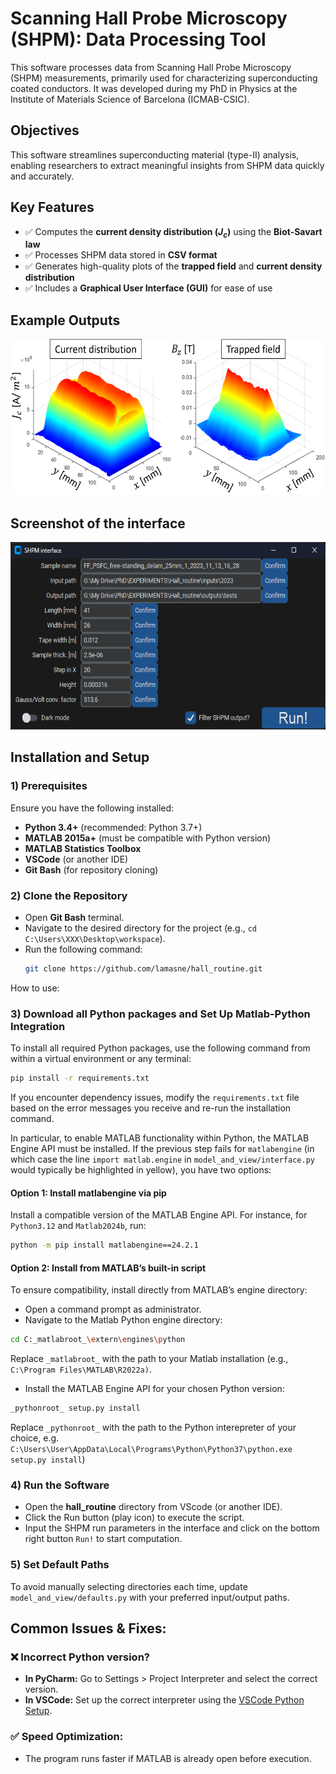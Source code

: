 # Scanning Hall Probe Microscopy (SHPM): Data Processing Tool

This software processes data from Scanning Hall Probe Microscopy (SHPM) measurements, primarily used for characterizing superconducting coated conductors. It was developed during my PhD in Physics at the Institute of Materials Science of Barcelona (ICMAB-CSIC).

## Objectives

This software streamlines superconducting material (type-II) analysis, enabling researchers to extract meaningful insights from SHPM data quickly and accurately.

## Key Features

- ✅ Computes the **current density distribution ($J_c$)** using the **Biot-Savart law**  
- ✅ Processes SHPM data stored in **CSV format**  
- ✅ Generates high-quality plots of the **trapped field** and **current density distribution**  
- ✅ Includes a **Graphical User Interface (GUI)** for ease of use  



## Example Outputs

<img src="doc/images/outputs_SHPM.png" alt="Typical trapped field and critical current density distribution in a coated conductor" height="250">

## Screenshot of the interface

<img src="doc/images/interface.png" alt="GUI Interface" height="300">

## Installation and Setup

### 1) Prerequisites
Ensure you have the following installed:
   - **Python 3.4+** (recommended: Python 3.7+)
   - **MATLAB 2015a+** (must be compatible with Python version)
   - **MATLAB Statistics Toolbox**
   - **VSCode** (or another IDE)
   - **Git Bash** (for repository cloning)

### 2) Clone the Repository

- Open **Git Bash** terminal.
- Navigate to the desired directory for the project (e.g., `cd C:\Users\XXX\Desktop\workspace`).
- Run the following command:
  ```bash
  git clone https://github.com/lamasne/hall_routine.git
  ```
How to use:

### 3) Download all Python packages and Set Up Matlab-Python Integration

To install all required Python packages, use the following command from within a virtual environment or any terminal:
```bash
pip install -r requirements.txt
```
If you encounter dependency issues, modify the `requirements.txt` file based on the error messages you receive and re-run the installation command. 

In particular, to enable MATLAB functionality within Python, the MATLAB Engine API must be installed. If the previous step fails for `matlabengine` (in which case the line `import matlab.engine` in `model_and_view/interface.py` would typically be highlighted in yellow), you have two options:

#### Option 1: Install matlabengine via pip
Install a compatible version of the MATLAB Engine API. For instance, for `Python3.12` and `Matlab2024b`, run:
```bash
python -m pip install matlabengine==24.2.1
```

#### Option 2: Install from MATLAB’s built-in script
To ensure compatibility, install directly from MATLAB’s engine directory:
- Open a command prompt as administrator.
- Navigate to the Matlab Python engine directory:
```bash
cd C:_matlabroot_\extern\engines\python
```
Replace `_matlabroot_` with the path to your Matlab installation (e.g., `C:\Program Files\MATLAB\R2022a)`.
- Install the MATLAB Engine API for your chosen Python version:
```bash
_pythonroot_ setup.py install
   ```
Replace `_pythonroot_` with the path to the Python interepreter of your choice, e.g. `C:\Users\User\AppData\Local\Programs\Python\Python37\python.exe setup.py install`)

### 4) Run the Software
- Open the **hall_routine** directory from VScode (or another IDE).
- Click the Run button (play icon) to execute the script.
- Input the SHPM run parameters in the interface and click on the bottom right button `Run!` to start computation.

### 5) Set Default Paths

To avoid manually selecting directories each time, update `model_and_view/defaults.py` with your preferred input/output paths.

## Common Issues & Fixes:

### ❌ Incorrect Python version?
- **In PyCharm:** Go to Settings > Project Interpreter and select the correct version.
- **In VSCode:** Set up the correct interpreter using the [VSCode Python Setup](https://code.visualstudio.com/docs/python/python-tutorial).

### ✅ Speed Optimization:
- The program runs faster if MATLAB is already open before execution.

